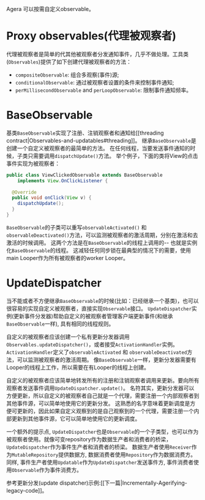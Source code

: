Agera 可以按需自定义observable。

# Proxy observables(代理被观察者)

代理被观察者是简单的代其他被观察者分发通知事件，几乎不做处理。工具类(`Observables`)提供了如下创建代理被观察者的方法：

- `compositeObservable`: 组合多观察(事件)源;
- `conditionalObservable`: 通过被观察者设置的条件来控制事件通知;
- `perMillisecondObservable` and `perLoopObservable`:  限制事件通知频率。

# BaseObservable

基类`BaseObservable`实现了注册、注销观察者和通知给[[threading contract|Observables-and-updatables#threading]]。
继承`BaseObservable`是创建一个自定义被观察者的最简单的方法。
在任何线程，当要发送事件通知的时候，子类只需要调用`dispatchUpdate()`方法。
举个例子，下面的类将View的点击事件实现为被观察者：

```java
public class ViewClickedObservable extends BaseObservable
    implements View.OnClickListener {
    
  @Override
  public void onClick(View v) {
    dispatchUpdate();
  }
}
```

`BaseObservable`的子类可以重写`observableActivated()` 和 `observableDeactivated()`方法，可以监测被观察者的激活周期，分别在激活和去激活的时候调用。
这两个方法是在`BaseObservable`的线程上调用的-- 也就是实例化`BaseObservable`的线程。
这减轻任何同步锁在最典型的情况下的需要，使用main Looper作为所有被观察者的worker Looper。

# UpdateDispatcher

当不能或者不方便继承`BaseObservable`的时候(比如：已经继承一个基类)，也可以很容易的实现自定义被观察者，直接实现`Observable`接口。 
`UpdateDispatcher`实例(更新事件分发器)帮助自定义的被观察者管理客户端更新事件(和继承`BaseObservable`一样), 具有相同的线程规则。

自定义的被观察者应该创建一个私有更新分发器调用`Observables.updateDispatcher()`，或者接受`ActivationHandler`实例。
`ActivationHandler`定义了`observableActivated` 和 `observableDeactivated`方法，可以监测被观察者的激活周期。
像`BaseObservable`一样，更新分发器需要有Looper的线程上工作，所以需要在有Looper的线程上创建。

自定义的被观察者应该简单地转发所有的注册和注销观察者调用来更新。要向所有观察者发送事件调用`UpdateDispatcher.update()`。
名符其实，更新分发器可以方便更新，所以自定义的被观察者自己就是一个代理，需要注册一个内部观察者到其他事件源，可以简单地使用它的更新分发。
这熟悉的名字意味着更新调度是方便可更新的，因此如果自定义观察到的是自己观察到的一个代理，需要注册一个内部更新到其他事件源，它可以简单地使用它的更新调度。

一个额外的提示点, 
`UpdateDispatcher`也是`Observable`的一个子类型，也可以作为被观察者使用。就像可变repository作为数据生产者和消费者的桥梁，`UpdateDispatcher`作为事件生产者和消费者的桥梁。
数据生产者使用`Receiver`作为`MutableRepository`提供数据方, 数据消费者使用`Repository`作为数据消费方。 
同样, 事件生产者使用`Updatable`作为`UpdateDispatcher`发送事件方, 事件消费者使用`Observable`作为事件消费方。

参考更新分发(update dispatcher)示例:[[下一篇|Incrementally-Agerifying-legacy-code]]。














